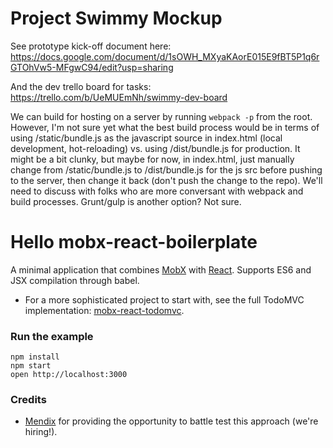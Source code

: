 # Project Swimmy Mockup

See prototype kick-off document here: https://docs.google.com/document/d/1sOWH_MXyaKAorE015E9fBT5P1q6rGTOhVw5-MFgwC94/edit?usp=sharing

And the dev trello board for tasks: https://trello.com/b/UeMUEmNh/swimmy-dev-board 

We can build for hosting on a server by running `webpack -p` from the root. However, I'm not sure yet what the best build process would be in terms of using /static/bundle.js as the javascript source in index.html (local development, hot-reloading) vs. using /dist/bundle.js for production. It might be a bit clunky, but maybe for now, in index.html, just manually change from /static/bundle.js to /dist/bundle.js for the js src before pushing to the server, then change it back (don't push the change to the repo). We'll need to discuss with folks who are more conversant with webpack and build processes. Grunt/gulp is another option? Not sure. 

Hello 
mobx-react-boilerplate
=====================

A minimal application that combines [MobX](https://mobxjs.github.io/mobx) with [React](https://facebook.github.io/react).
Supports ES6 and JSX compilation through babel.

* For a more sophisticated project to start with, see the full TodoMVC implementation: [mobx-react-todomvc](https://github.com/mobxjs/mobx-react-todomvc).

### Run the example

```
npm install
npm start
open http://localhost:3000
```


### Credits

* [Mendix](http://github.com/mendix) for providing the opportunity to battle test this approach (we're hiring!).
